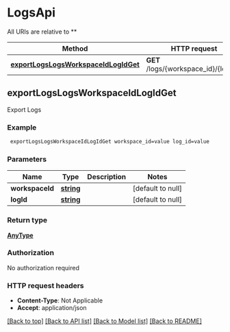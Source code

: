 # LogsApi

All URIs are relative to **

Method | HTTP request | Description
------------- | ------------- | -------------
[**exportLogsLogsWorkspaceIdLogIdGet**](LogsApi.md#exportLogsLogsWorkspaceIdLogIdGet) | **GET** /logs/{workspace_id}/{log_id} | Export Logs



## exportLogsLogsWorkspaceIdLogIdGet

Export Logs

### Example

```bash
 exportLogsLogsWorkspaceIdLogIdGet workspace_id=value log_id=value
```

### Parameters


Name | Type | Description  | Notes
------------- | ------------- | ------------- | -------------
 **workspaceId** | [**string**](.md) |  | [default to null]
 **logId** | [**string**](.md) |  | [default to null]

### Return type

[**AnyType**](AnyType.md)

### Authorization

No authorization required

### HTTP request headers

- **Content-Type**: Not Applicable
- **Accept**: application/json

[[Back to top]](#) [[Back to API list]](../README.md#documentation-for-api-endpoints) [[Back to Model list]](../README.md#documentation-for-models) [[Back to README]](../README.md)

